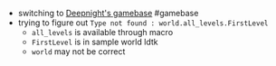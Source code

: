 - switching to [Deepnight's gamebase](https://github.com/deepnight/gameBase) #gamebase
- trying to figure out `Type not found : world.all_levels.FirstLevel`
	- `all_levels` is available through macro
	- `FirstLevel` is in sample world ldtk
	- `world` may not be correct